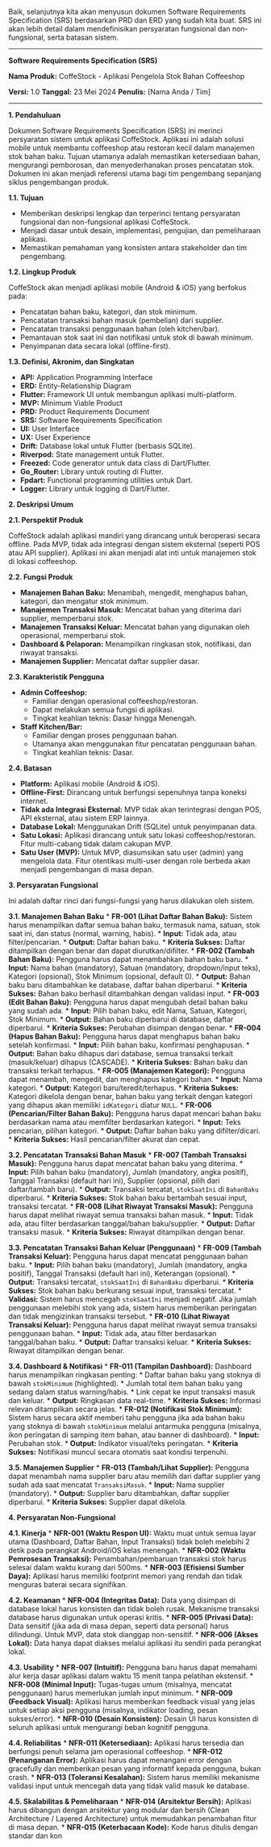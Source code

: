 ﻿Baik, selanjutnya kita akan menyusun dokumen Software Requirements Specification (SRS) berdasarkan PRD dan ERD yang sudah kita buat. SRS ini akan lebih detail dalam mendefinisikan persyaratan fungsional dan non-fungsional, serta batasan sistem.

---

**Software Requirements Specification (SRS)**

**Nama Produk:** CoffeStock - Aplikasi Pengelola Stok Bahan Coffeeshop

**Versi:** 1.0
**Tanggal:** 23 Mei 2024
**Penulis:** [Nama Anda / Tim]

---

**1. Pendahuluan**

Dokumen Software Requirements Specification (SRS) ini merinci persyaratan sistem untuk aplikasi CoffeStock. Aplikasi ini adalah solusi mobile untuk membantu coffeeshop atau restoran kecil dalam manajemen stok bahan baku. Tujuan utamanya adalah memastikan ketersediaan bahan, mengurangi pemborosan, dan menyederhanakan proses pencatatan stok. Dokumen ini akan menjadi referensi utama bagi tim pengembang sepanjang siklus pengembangan produk.

**1.1. Tujuan**

*   Memberikan deskripsi lengkap dan terperinci tentang persyaratan fungsional dan non-fungsional aplikasi CoffeStock.
*   Menjadi dasar untuk desain, implementasi, pengujian, dan pemeliharaan aplikasi.
*   Memastikan pemahaman yang konsisten antara stakeholder dan tim pengembang.

**1.2. Lingkup Produk**

CoffeStock akan menjadi aplikasi mobile (Android & iOS) yang berfokus pada:
*   Pencatatan bahan baku, kategori, dan stok minimum.
*   Pencatatan transaksi bahan masuk (pembelian) dari supplier.
*   Pencatatan transaksi penggunaan bahan (oleh kitchen/bar).
*   Pemantauan stok saat ini dan notifikasi untuk stok di bawah minimum.
*   Penyimpanan data secara lokal (offline-first).

**1.3. Definisi, Akronim, dan Singkatan**

*   **API:** Application Programming Interface
*   **ERD:** Entity-Relationship Diagram
*   **Flutter:** Framework UI untuk membangun aplikasi multi-platform.
*   **MVP:** Minimum Viable Product
*   **PRD:** Product Requirements Document
*   **SRS:** Software Requirements Specification
*   **UI:** User Interface
*   **UX:** User Experience
*   **Drift:** Database lokal untuk Flutter (berbasis SQLite).
*   **Riverpod:** State management untuk Flutter.
*   **Freezed:** Code generator untuk data class di Dart/Flutter.
*   **Go_Router:** Library untuk routing di Flutter.
*   **Fpdart:** Functional programming utilities untuk Dart.
*   **Logger:** Library untuk logging di Dart/Flutter.

**2. Deskripsi Umum**

**2.1. Perspektif Produk**

CoffeStock adalah aplikasi mandiri yang dirancang untuk beroperasi secara offline. Pada MVP, tidak ada integrasi dengan sistem eksternal (seperti POS atau API supplier). Aplikasi ini akan menjadi alat inti untuk manajemen stok di lokasi coffeeshop.

**2.2. Fungsi Produk**

*   **Manajemen Bahan Baku:** Menambah, mengedit, menghapus bahan, kategori, dan mengatur stok minimum.
*   **Manajemen Transaksi Masuk:** Mencatat bahan yang diterima dari supplier, memperbarui stok.
*   **Manajemen Transaksi Keluar:** Mencatat bahan yang digunakan oleh operasional, memperbarui stok.
*   **Dashboard & Pelaporan:** Menampilkan ringkasan stok, notifikasi, dan riwayat transaksi.
*   **Manajemen Supplier:** Mencatat daftar supplier dasar.

**2.3. Karakteristik Pengguna**

*   **Admin Coffeeshop:**
    *   Familiar dengan operasional coffeeshop/restoran.
    *   Dapat melakukan semua fungsi di aplikasi.
    *   Tingkat keahlian teknis: Dasar hingga Menengah.
*   **Staff Kitchen/Bar:**
    *   Familiar dengan proses penggunaan bahan.
    *   Utamanya akan menggunakan fitur pencatatan penggunaan bahan.
    *   Tingkat keahlian teknis: Dasar.

**2.4. Batasan**

*   **Platform:** Aplikasi mobile (Android & iOS).
*   **Offline-First:** Dirancang untuk berfungsi sepenuhnya tanpa koneksi internet.
*   **Tidak ada Integrasi Eksternal:** MVP tidak akan terintegrasi dengan POS, API eksternal, atau sistem ERP lainnya.
*   **Database Lokal:** Menggunakan Drift (SQLite) untuk penyimpanan data.
*   **Satu Lokasi:** Aplikasi dirancang untuk satu lokasi coffeeshop/restoran. Fitur multi-cabang tidak dalam cakupan MVP.
*   **Satu User (MVP):** Untuk MVP, diasumsikan satu user (admin) yang mengelola data. Fitur otentikasi multi-user dengan role berbeda akan menjadi pengembangan di masa depan.

**3. Persyaratan Fungsional**

Ini adalah daftar rinci dari fungsi-fungsi yang harus dilakukan oleh sistem.

**3.1. Manajemen Bahan Baku**
    *   **FR-001 (Lihat Daftar Bahan Baku):** Sistem harus menampilkan daftar semua bahan baku, termasuk nama, satuan, stok saat ini, dan status (normal, warning, habis).
        *   **Input:** Tidak ada, atau filter/pencarian.
        *   **Output:** Daftar bahan baku.
        *   **Kriteria Sukses:** Daftar ditampilkan dengan benar dan dapat diurutkan/difilter.
    *   **FR-002 (Tambah Bahan Baku):** Pengguna harus dapat menambahkan bahan baku baru.
        *   **Input:** Nama bahan (mandatory), Satuan (mandatory, dropdown/input teks), Kategori (opsional), Stok Minimum (opsional, default 0).
        *   **Output:** Bahan baku baru ditambahkan ke database, daftar bahan diperbarui.
        *   **Kriteria Sukses:** Bahan baku berhasil ditambahkan dengan validasi input.
    *   **FR-003 (Edit Bahan Baku):** Pengguna harus dapat mengubah detail bahan baku yang sudah ada.
        *   **Input:** Pilih bahan baku, edit Nama, Satuan, Kategori, Stok Minimum.
        *   **Output:** Bahan baku diperbarui di database, daftar diperbarui.
        *   **Kriteria Sukses:** Perubahan disimpan dengan benar.
    *   **FR-004 (Hapus Bahan Baku):** Pengguna harus dapat menghapus bahan baku setelah konfirmasi.
        *   **Input:** Pilih bahan baku, konfirmasi penghapusan.
        *   **Output:** Bahan baku dihapus dari database, semua transaksi terkait (masuk/keluar) dihapus (CASCADE).
        *   **Kriteria Sukses:** Bahan baku dan transaksi terkait terhapus.
    *   **FR-005 (Manajemen Kategori):** Pengguna dapat menambah, mengedit, dan menghapus kategori bahan.
        *   **Input:** Nama kategori.
        *   **Output:** Kategori baru/teredit/terhapus.
        *   **Kriteria Sukses:** Kategori dikelola dengan benar, bahan baku yang terkait dengan kategori yang dihapus akan memiliki `idKategori` diatur `NULL`.
    *   **FR-006 (Pencarian/Filter Bahan Baku):** Pengguna harus dapat mencari bahan baku berdasarkan nama atau memfilter berdasarkan kategori.
        *   **Input:** Teks pencarian, pilihan kategori.
        *   **Output:** Daftar bahan baku yang difilter/dicari.
        *   **Kriteria Sukses:** Hasil pencarian/filter akurat dan cepat.

**3.2. Pencatatan Transaksi Bahan Masuk**
    *   **FR-007 (Tambah Transaksi Masuk):** Pengguna harus dapat mencatat bahan baku yang diterima.
        *   **Input:** Pilih bahan baku (mandatory), Jumlah (mandatory, angka positif), Tanggal Transaksi (default hari ini), Supplier (opsional, pilih dari daftar/tambah baru).
        *   **Output:** Transaksi tercatat, `stokSaatIni` di `BahanBaku` diperbarui.
        *   **Kriteria Sukses:** Stok bahan baku bertambah sesuai input, transaksi tercatat.
    *   **FR-008 (Lihat Riwayat Transaksi Masuk):** Pengguna harus dapat melihat riwayat semua transaksi bahan masuk.
        *   **Input:** Tidak ada, atau filter berdasarkan tanggal/bahan baku/supplier.
        *   **Output:** Daftar transaksi masuk.
        *   **Kriteria Sukses:** Riwayat ditampilkan dengan benar.

**3.3. Pencatatan Transaksi Bahan Keluar (Penggunaan)**
    *   **FR-009 (Tambah Transaksi Keluar):** Pengguna harus dapat mencatat penggunaan bahan baku.
        *   **Input:** Pilih bahan baku (mandatory), Jumlah (mandatory, angka positif), Tanggal Transaksi (default hari ini), Keterangan (opsional).
        *   **Output:** Transaksi tercatat, `stokSaatIni` di `BahanBaku` diperbarui.
        *   **Kriteria Sukses:** Stok bahan baku berkurang sesuai input, transaksi tercatat.
        *   **Validasi:** Sistem harus mencegah `stokSaatIni` menjadi negatif. Jika jumlah penggunaan melebihi stok yang ada, sistem harus memberikan peringatan dan tidak mengizinkan transaksi tersebut.
    *   **FR-010 (Lihat Riwayat Transaksi Keluar):** Pengguna harus dapat melihat riwayat semua transaksi penggunaan bahan.
        *   **Input:** Tidak ada, atau filter berdasarkan tanggal/bahan baku.
        *   **Output:** Daftar transaksi keluar.
        *   **Kriteria Sukses:** Riwayat ditampilkan dengan benar.

**3.4. Dashboard & Notifikasi**
    *   **FR-011 (Tampilan Dashboard):** Dashboard harus menampilkan ringkasan penting:
        *   Daftar bahan baku yang stoknya di bawah `stokMinimum` (highlighted).
        *   Jumlah total item bahan baku yang sedang dalam status warning/habis.
        *   Link cepat ke input transaksi masuk dan keluar.
        *   **Output:** Ringkasan data real-time.
        *   **Kriteria Sukses:** Informasi relevan ditampilkan secara jelas.
    *   **FR-012 (Notifikasi Stok Minimum):** Sistem harus secara aktif memberi tahu pengguna jika ada bahan baku yang stoknya di bawah `stokMinimum` melalui antarmuka pengguna (misalnya, ikon peringatan di samping item bahan, atau banner di dashboard).
        *   **Input:** Perubahan stok.
        *   **Output:** Indikator visual/teks peringatan.
        *   **Kriteria Sukses:** Notifikasi muncul secara otomatis saat kondisi terpenuhi.

**3.5. Manajemen Supplier**
    *   **FR-013 (Tambah/Lihat Supplier):** Pengguna dapat menambah nama supplier baru atau memilih dari daftar supplier yang sudah ada saat mencatat `TransaksiMasuk`.
        *   **Input:** Nama supplier (mandatory).
        *   **Output:** Supplier baru ditambahkan, daftar supplier diperbarui.
        *   **Kriteria Sukses:** Supplier dapat dikelola.

**4. Persyaratan Non-Fungsional**

**4.1. Kinerja**
    *   **NFR-001 (Waktu Respon UI):** Waktu muat untuk semua layar utama (Dashboard, Daftar Bahan, Input Transaksi) tidak boleh melebihi 2 detik pada perangkat Android/iOS kelas menengah.
    *   **NFR-002 (Waktu Pemrosesan Transaksi):** Penambahan/pembaruan transaksi stok harus selesai dalam waktu kurang dari 500ms.
    *   **NFR-003 (Efisiensi Sumber Daya):** Aplikasi harus memiliki footprint memori yang rendah dan tidak menguras baterai secara signifikan.

**4.2. Keamanan**
    *   **NFR-004 (Integritas Data):** Data yang disimpan di database lokal harus konsisten dan tidak boleh rusak. Mekanisme transaksi database harus digunakan untuk operasi kritis.
    *   **NFR-005 (Privasi Data):** Data sensitif (jika ada di masa depan, seperti data personal) harus dilindungi. Untuk MVP, data stok dianggap non-sensitif.
    *   **NFR-006 (Akses Lokal):** Data hanya dapat diakses melalui aplikasi itu sendiri pada perangkat lokal.

**4.3. Usability**
    *   **NFR-007 (Intuitif):** Pengguna baru harus dapat memahami alur kerja dasar aplikasi dalam waktu 15 menit tanpa pelatihan ekstensif.
    *   **NFR-008 (Minimal Input):** Tugas-tugas umum (misalnya, mencatat penggunaan) harus memerlukan jumlah input minimum.
    *   **NFR-009 (Feedback Visual):** Aplikasi harus memberikan feedback visual yang jelas untuk setiap aksi pengguna (misalnya, indikator loading, pesan sukses/error).
    *   **NFR-010 (Desain Konsisten):** Desain UI harus konsisten di seluruh aplikasi untuk mengurangi beban kognitif pengguna.

**4.4. Reliabilitas**
    *   **NFR-011 (Ketersediaan):** Aplikasi harus tersedia dan berfungsi penuh selama jam operasional coffeeshop.
    *   **NFR-012 (Penanganan Error):** Aplikasi harus dapat menangani error dengan gracefully dan memberikan pesan yang informatif kepada pengguna, bukan crash.
    *   **NFR-013 (Toleransi Kesalahan):** Sistem harus memiliki mekanisme validasi input untuk mencegah data yang tidak valid masuk ke database.

**4.5. Skalabilitas & Pemeliharaan**
    *   **NFR-014 (Arsitektur Bersih):** Aplikasi harus dibangun dengan arsitektur yang modular dan bersih (Clean Architecture / Layered Architecture) untuk memudahkan penambahan fitur di masa depan.
    *   **NFR-015 (Keterbacaan Kode):** Kode harus ditulis dengan standar dan kon